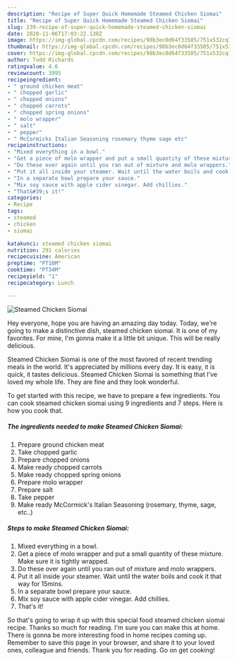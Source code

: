 ```yaml
---
description: "Recipe of Super Quick Homemade Steamed Chicken Siomai"
title: "Recipe of Super Quick Homemade Steamed Chicken Siomai"
slug: 239-recipe-of-super-quick-homemade-steamed-chicken-siomai
date: 2020-11-06T17:03:22.138Z
image: https://img-global.cpcdn.com/recipes/98b3ec0d64f33505/751x532cq70/steamed-chicken-siomai-recipe-main-photo.jpg
thumbnail: https://img-global.cpcdn.com/recipes/98b3ec0d64f33505/751x532cq70/steamed-chicken-siomai-recipe-main-photo.jpg
cover: https://img-global.cpcdn.com/recipes/98b3ec0d64f33505/751x532cq70/steamed-chicken-siomai-recipe-main-photo.jpg
author: Todd Richards
ratingvalue: 4.6
reviewcount: 3995
recipeingredient:
- " ground chicken meat"
- " chopped garlic"
- " chopped onions"
- " chopped carrots"
- " chopped spring onions"
- " molo wrapper"
- " salt"
- " pepper"
- " McCormicks Italian Seasoning rosemary thyme sage etc"
recipeinstructions:
- "Mixed everything in a bowl."
- "Get a piece of molo wrapper and put a small quantity of these mixture. Make sure it is tightly wrapped."
- "Do these over again until you ran out of mixture and molo wrappers."
- "Put it all inside your steamer. Wait until the water boils and cook it that way for 15mins."
- "In a separate bowl prepare your sauce."
- "Mix soy sauce with apple cider vinegar. Add chillies."
- "That&#39;s it!"
categories:
- Recipe
tags:
- steamed
- chicken
- siomai

katakunci: steamed chicken siomai 
nutrition: 291 calories
recipecuisine: American
preptime: "PT16M"
cooktime: "PT34M"
recipeyield: "1"
recipecategory: Lunch

---
```



![Steamed Chicken Siomai](https://img-global.cpcdn.com/recipes/98b3ec0d64f33505/751x532cq70/steamed-chicken-siomai-recipe-main-photo.jpg)

Hey everyone, hope you are having an amazing day today. Today, we're going to make a distinctive dish, steamed chicken siomai. It is one of my favorites. For mine, I'm gonna make it a little bit unique. This will be really delicious.

Steamed Chicken Siomai is one of the most favored of recent trending meals in the world. It's appreciated by millions every day. It is easy, it is quick, it tastes delicious. Steamed Chicken Siomai is something that I've loved my whole life. They are fine and they look wonderful.




To get started with this recipe, we have to prepare a few ingredients. You can cook steamed chicken siomai using 9 ingredients and 7 steps. Here is how you cook that.

<!--inarticleads1-->

##### The ingredients needed to make Steamed Chicken Siomai:

1. Prepare  ground chicken meat
1. Take  chopped garlic
1. Prepare  chopped onions
1. Make ready  chopped carrots
1. Make ready  chopped spring onions
1. Prepare  molo wrapper
1. Prepare  salt
1. Take  pepper
1. Make ready  McCormick&#39;s Italian Seasoning (rosemary, thyme, sage, etc..)




<!--inarticleads2-->

##### Steps to make Steamed Chicken Siomai:

1. Mixed everything in a bowl.
1. Get a piece of molo wrapper and put a small quantity of these mixture. Make sure it is tightly wrapped.
1. Do these over again until you ran out of mixture and molo wrappers.
1. Put it all inside your steamer. Wait until the water boils and cook it that way for 15mins.
1. In a separate bowl prepare your sauce.
1. Mix soy sauce with apple cider vinegar. Add chillies.
1. That&#39;s it!




So that's going to wrap it up with this special food steamed chicken siomai recipe. Thanks so much for reading. I'm sure you can make this at home. There is gonna be more interesting food in home recipes coming up. Remember to save this page in your browser, and share it to your loved ones, colleague and friends. Thank you for reading. Go on get cooking!

